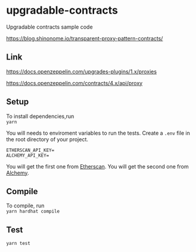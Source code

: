 # upgradable-contracts

Upgradable contracts sample code

https://blog.shinonome.io/transparent-proxy-pattern-contracts/

## Link

https://docs.openzeppelin.com/upgrades-plugins/1.x/proxies

https://docs.openzeppelin.com/contracts/4.x/api/proxy

## Setup

To install dependencies,run  
`yarn`

You will needs to enviroment variables to run the tests.
Create a `.env` file in the root directory of your project.

```
ETHERSCAN_API_KEY=
ALCHEMY_API_KEY=
```

You will get the first one from [Etherscan](https://etherscan.io/).
You will get the second one from [Alchemy](https://dashboard.alchemyapi.io/).

## Compile

To compile, run  
`yarn hardhat compile`

## Test

`yarn test`

